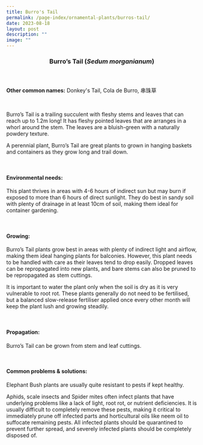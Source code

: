 ```yaml
---
title: Burro's Tail
permalink: /page-index/ornamental-plants/burros-tail/
date: 2023-08-18
layout: post
description: ""
image: ""
---
```

<header> 
	<h3>Burro’s Tail (<em>Sedum morganianum</em>)</h3> 
</header> 
 
<section> 
	<p><strong>Other common names:</strong> Donkey's Tail, Cola de Burro, 串珠草</p> 
	<br> 
</section> 
 
<section>
	<p>Burro’s Tail is a trailing succulent with fleshy stems and leaves that can reach up to 1.2m long! It has fleshy pointed leaves that are arranges in a whorl around the stem. The leaves are a bluish-green with a naturally powdery texture.</p>
	<p>A perennial plant, Burro’s Tail are great plants to grown in hanging baskets and containers as they grow long and trail down.</p>
	 <br> 
</section> 
 
<section> 
  <h4>Environmental needs:</h4> 
   <p>This plant thrives in areas with 4-6 hours of indirect sun but may burn if exposed to more than 6 hours of direct sunlight. They do best in sandy soil with plenty of drainage in at least 10cm of soil, making them ideal for container gardening.</p> 
	<br>
</section>

<section> 
  <h4>Growing:</h4> 
	<p>Burro’s Tail plants grow best in areas with plenty of indirect light and airflow, making them ideal hanging plants for balconies. However, this plant needs to be handled with care as their leaves tend to drop easily. Dropped leaves can be repropagated into new plants, and bare stems can also be pruned to be repropagated as stem cuttings.</p>
	<p>It is important to water the plant only when the soil is dry as it is very vulnerable to root rot. These plants generally do not need to be fertilised, but a balanced slow-release fertiliser applied once every other month will keep the plant lush and growing steadily.</p> 
	<br> 
</section> 

<section> 
  <h4>Propagation:</h4> 
	<p>Burro’s Tail can be grown from stem and leaf cuttings.</p> 
	<br> 
</section> 
 
<section> 
  <h4>Common problems &amp; solutions:</h4> 
	<p>Elephant Bush plants are usually quite resistant to pests if kept healthy.</p>
		<p>Aphids, scale insects and Spider mites often infect plants that have underlying problems like a lack of light, root rot, or nutrient deficiencies. It is usually difficult to completely remove these pests, making it critical to immediately prune off infected parts and horticultural oils like neem oil to suffocate remaining pests. All infected plants should be quarantined to prevent further spread, and severely infected plants should be completely disposed of.</p>
	<br> 
</section>